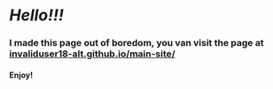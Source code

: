 # _**Hello!!!**_
### I made this page out of boredom, you van visit the page at [invaliduser18-alt.github.io/main-site/](https://invaliduser18-alt.github.io/main-site/)
#### Enjoy!

